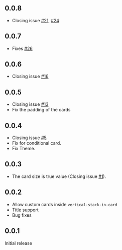 ## 0.0.8
- Closing issue [#21](https://github.com/custom-cards/vertical-stack-in-card/issues/21), [#24](https://github.com/custom-cards/vertical-stack-in-card/issues/24)

## 0.0.7
- Fixes [#26](https://github.com/custom-cards/vertical-stack-in-card/issues/26)

## 0.0.6
- Closing issue [#16](https://github.com/custom-cards/vertical-stack-in-card/issues/16)

## 0.0.5
- Closing issue [#13](https://github.com/custom-cards/vertical-stack-in-card/issues/13)
- Fix the padding of the cards

## 0.0.4
- Closing issue [#5](https://github.com/custom-cards/vertical-stack-in-card/issues/5)
- Fix for conditional card.
- Fix Theme.
 
## 0.0.3
- The card size is true value
 (Closing issue [#1](https://github.com/custom-cards/vertical-stack-in-card/issues/1)).

## 0.0.2
- Allow custom cards inside `vertical-stack-in-card`
- Title support
- Bug fixes

## 0.0.1
Initial release
